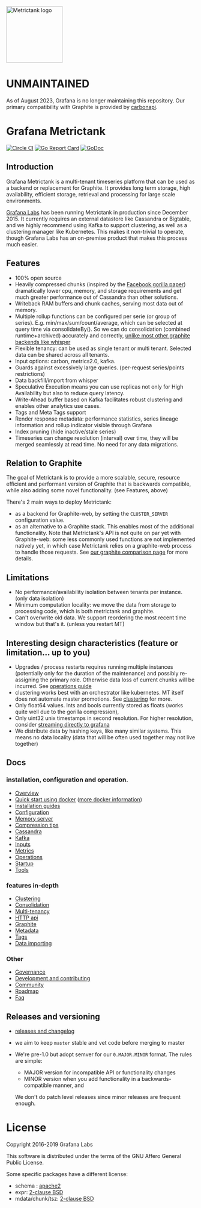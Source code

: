 <img src="docs/assets/metrictank-logo.png" height="150px" alt="Metrictank logo">

# UNMAINTAINED

As of August 2023, Grafana is no longer maintaining this repository. Our primary compatibility with Graphite is provided by [carbonapi](https://github.com/go-graphite/carbonapi).

# Grafana Metrictank

[![Circle CI](https://circleci.com/gh/grafana/metrictank.svg?style=shield)](https://circleci.com/gh/grafana/metrictank)
[![Go Report Card](https://goreportcard.com/badge/github.com/grafana/metrictank)](https://goreportcard.com/report/github.com/grafana/metrictank)
[![GoDoc](https://godoc.org/github.com/grafana/metrictank?status.svg)](https://godoc.org/github.com/grafana/metrictank)

## Introduction

Grafana Metrictank is a multi-tenant timeseries platform that can be used as a backend or replacement for Graphite.
It provides long term storage, high availability, efficient storage, retrieval and processing for large scale environments.

[Grafana Labs](http://grafana.com) has been running Metrictank in production since December 2015.
It currently requires an external datastore like Cassandra or Bigtable, and we highly recommend using Kafka to support clustering, as well
as a clustering manager like Kubernetes. This makes it non-trivial to operate, though Grafana Labs has an on-premise product
that makes this process much easier.

## Features

* 100% open source
* Heavily compressed chunks (inspired by the [Facebook gorilla paper](http://www.vldb.org/pvldb/vol8/p1816-teller.pdf)) dramatically lower cpu, memory, and storage requirements and get much greater performance out of Cassandra than other solutions.
* Writeback RAM buffers and chunk caches, serving most data out of memory.
* Multiple rollup functions can be configured per serie (or group of series). E.g. min/max/sum/count/average, which can be selected at query time via consolidateBy().
So we can do consolidation (combined runtime+archived) accurately and correctly,
[unlike most other graphite backends like whisper](https://grafana.com/blog/2016/03/03/25-graphite-grafana-and-statsd-gotchas/#runtime.consolidation)
* Flexible tenancy: can be used as single tenant or multi tenant. Selected data can be shared across all tenants.
* Input options: carbon, metrics2.0, kafka.
* Guards against excessively large queries. (per-request series/points restrictions)
* Data backfill/import from whisper
* Speculative Execution means you can use replicas not only for High Availability but also to reduce query latency.
* Write-Ahead buffer based on Kafka facilitates robust clustering and enables other analytics use cases.
* Tags and Meta Tags support
* Render response metadata: performance statistics, series lineage information and rollup indicator visible through Grafana
* Index pruning (hide inactive/stale series)
* Timeseries can change resolution (interval) over time, they will be merged seamlessly at read time. No need for any data migrations.

## Relation to Graphite

The goal of Metrictank is to provide a more scalable, secure, resource efficient and performant version of Graphite that is backwards compatible, while also adding some novel functionality.
(see Features, above)

There's 2 main ways to deploy Metrictank:
* as a backend for Graphite-web, by setting the `CLUSTER_SERVER` configuration value.
* as an alternative to a Graphite stack. This enables most of the additional functionality.  Note that Metrictank's API is not quite on par yet with Graphite-web:  some less commonly used functions are not implemented natively yet, in which case Metrictank relies on a graphite-web process to handle those requests. See [our graphite comparison page](docs/graphite.md) for more details.

## Limitations

* No performance/availability isolation between tenants per instance. (only data isolation)
* Minimum computation locality: we move the data from storage to processing code, which is both metrictank and graphite.
* Can't overwrite old data. We support reordering the most recent time window but that's it. (unless you restart MT)

## Interesting design characteristics (feature or limitation... up to you)

* Upgrades / process restarts requires running multiple instances (potentially only for the duration of the maintenance) and possibly re-assigning the primary role.
Otherwise data loss of current chunks will be incurred.  See [operations guide](https://github.com/grafana/metrictank/blob/master/docs/operations.md)
* clustering works best with an orchestrator like kubernetes. MT itself does not automate master promotions. See [clustering](https://github.com/grafana/metrictank/blob/master/docs/clustering.md) for more.
* Only float64 values. Ints and bools currently stored as floats (works quite well due to the gorilla compression),
* Only uint32 unix timestamps in second resolution.   For higher resolution, consider [streaming directly to grafana](https://grafana.com/blog/2016/03/31/using-grafana-with-intels-snap-for-ad-hoc-metric-exploration/)
* We distribute data by hashing keys, like many similar systems. This means no data locality (data that will be often used together may not live together)

## Docs

### installation, configuration and operation.

* [Overview](https://github.com/grafana/metrictank/blob/master/docs/overview.md)
* [Quick start using docker](https://github.com/grafana/metrictank/blob/master/docs/quick-start-docker.md)
  ([more docker information](docs/docker.md))
* [Installation guides](https://github.com/grafana/metrictank/blob/master/docs/installation.md)
* [Configuration](https://github.com/grafana/metrictank/blob/master/docs/config.md)
* [Memory server](https://github.com/grafana/metrictank/blob/master/docs/memory-server.md)
* [Compression tips](https://github.com/grafana/metrictank/blob/master/docs/compression-tips.md)
* [Cassandra](https://github.com/grafana/metrictank/blob/master/docs/cassandra.md)
* [Kafka](https://github.com/grafana/metrictank/blob/master/docs/kafka.md)
* [Inputs](https://github.com/grafana/metrictank/blob/master/docs/inputs.md)
* [Metrics](https://github.com/grafana/metrictank/blob/master/docs/metrics.md)
* [Operations](https://github.com/grafana/metrictank/blob/master/docs/operations.md)
* [Startup](https://github.com/grafana/metrictank/blob/master/docs/startup.md)
* [Tools](https://github.com/grafana/metrictank/blob/master/docs/tools.md)

### features in-depth

* [Clustering](https://github.com/grafana/metrictank/blob/master/docs/clustering.md)
* [Consolidation](https://github.com/grafana/metrictank/blob/master/docs/consolidation.md)
* [Multi-tenancy](https://github.com/grafana/metrictank/blob/master/docs/multi-tenancy.md)
* [HTTP api](https://github.com/grafana/metrictank/blob/master/docs/http-api.md)
* [Graphite](https://github.com/grafana/metrictank/blob/master/docs/graphite.md)
* [Metadata](https://github.com/grafana/metrictank/blob/master/docs/metadata.md)
* [Tags](https://github.com/grafana/metrictank/blob/master/docs/tags.md)
* [Data importing](https://github.com/grafana/metrictank/blob/master/docs/data-importing.md)

### Other

* [Governance](https://github.com/grafana/metrictank/blob/master/GOVERNANCE.md)
* [Development and contributing](https://github.com/grafana/metrictank/blob/master/docs/CONTRIBUTING.md)
* [Community](https://github.com/grafana/metrictank/blob/master/docs/community.md)
* [Roadmap](https://github.com/grafana/metrictank/issues/1319)
* [Faq](https://github.com/grafana/metrictank/blob/master/docs/faq.md)

## Releases and versioning

* [releases and changelog](https://github.com/grafana/metrictank/releases)
* we aim to keep `master` stable and vet code before merging to master
* We're pre-1.0 but adopt semver for our `0.MAJOR.MINOR` format. The rules are simple:
  * MAJOR version for incompatible API or functionality changes
  * MINOR version when you add functionality in a backwards-compatible manner, and

  We don't do patch level releases since minor releases are frequent enough.


License
=======

Copyright 2016-2019 Grafana Labs

This software is distributed under the terms of the GNU Affero General Public License.

Some specific packages have a different license:
* schema : [apache2](schema/LICENSE)
* expr: [2-clause BSD](expr/LICENSE)
* mdata/chunk/tsz: [2-clause BSD](mdata/chunk/tsz/LICENSE)
